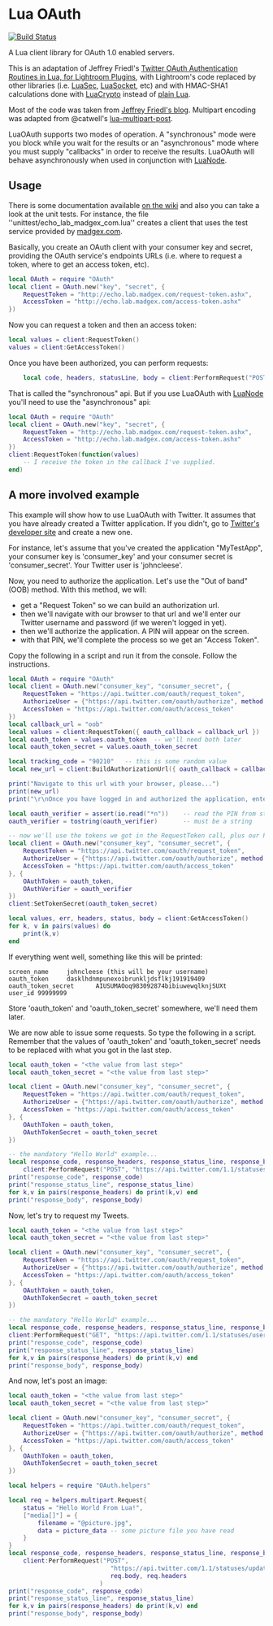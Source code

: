 # Lua OAuth #

[![Build Status](https://travis-ci.org/ignacio/LuaOAuth.png?branch=master)](https://travis-ci.org/ignacio/LuaOAuth)

A Lua client library for OAuth 1.0 enabled servers.

This is an adaptation of Jeffrey Friedl's [Twitter OAuth Authentication Routines in Lua, for Lightroom Plugins][1], 
with Lightroom's code replaced by other libraries (i.e. [LuaSec][2], [LuaSocket][3], etc) and with HMAC-SHA1 calculations 
done with [LuaCrypto][4] instead of [plain Lua][6].

Most of the code was taken from [Jeffrey Friedl's blog][1]. Multipart encoding was adapted from @catwell's [lua-multipart-post][9].

LuaOAuth supports two modes of operation. A "synchronous" mode were you block while you wait for the results or an 
"asynchronous" mode where you must supply "callbacks" in order to receive the results. LuaOAuth will behave asynchronously 
when used in conjunction with [LuaNode][8].

## Usage #

There is some documentation available [on the wiki](https://github.com/ignacio/LuaOAuth/wiki/API-Documentation) and also 
you can take a look at the unit tests. For instance, the file ''unittest/echo_lab_madgex_com.lua'' creates a client that 
uses the test service provided by [madgex.com][5].

Basically, you create an OAuth client with your consumer key and secret, providing the OAuth service's endpoints URLs (i.e. 
where to request a token, where to get an access token, etc).

``` lua
local OAuth = require "OAuth"
local client = OAuth.new("key", "secret", {
	RequestToken = "http://echo.lab.madgex.com/request-token.ashx", 
	AccessToken = "http://echo.lab.madgex.com/access-token.ashx"
})
```

Now you can request a token and then an access token:

``` lua
local values = client:RequestToken()
values = client:GetAccessToken()
```

Once you have been authorized, you can perform requests:

``` lua
    local code, headers, statusLine, body = client:PerformRequest("POST", "http://echo.lab.madgex.com/echo.ashx", {status = "Hello World From Lua (again)!" .. os.time()})
```

That is called the "synchronous" api. But if you use LuaOAuth with [LuaNode][8] you'll need to use the "asynchronous" api:

``` lua
local OAuth = require "OAuth"
local client = OAuth.new("key", "secret", {
	RequestToken = "http://echo.lab.madgex.com/request-token.ashx", 
	AccessToken = "http://echo.lab.madgex.com/access-token.ashx"
})
client:RequestToken(function(values)
	-- I receive the token in the callback I've supplied.
end)
```

## A more involved example #
This example will show how to use LuaOAuth with Twitter. It assumes that you have already created a Twitter application. 
If you didn't, go to [Twitter's developer site][7] and create a new one.

For instance, let's assume that you've created the application "MyTestApp", your consumer key is 'consumer_key' and your 
consumer secret is 'consumer_secret'. Your Twitter user is 'johncleese'.

Now, you need to authorize the application. Let's use the "Out of band" (OOB) method. With this method, we will:

- get a "Request Token" so we can build an authorization url. 
- then we'll navigate with our browser to that url and we'll enter our Twitter username and password (if we weren't logged in yet).
- then we'll authorize the application. A PIN will appear on the screen.
- with that PIN, we'll complete the process so we get an "Access Token".

Copy the following in a script and run it from the console. Follow the instructions.

``` lua
local OAuth = require "OAuth"
local client = OAuth.new("consumer_key", "consumer_secret", {
	RequestToken = "https://api.twitter.com/oauth/request_token", 
	AuthorizeUser = {"https://api.twitter.com/oauth/authorize", method = "GET"},
	AccessToken = "https://api.twitter.com/oauth/access_token"
}) 
local callback_url = "oob"
local values = client:RequestToken({ oauth_callback = callback_url })
local oauth_token = values.oauth_token	-- we'll need both later
local oauth_token_secret = values.oauth_token_secret

local tracking_code = "90210"	-- this is some random value
local new_url = client:BuildAuthorizationUrl({ oauth_callback = callback_url, state = tracking_code })

print("Navigate to this url with your browser, please...")
print(new_url)
print("\r\nOnce you have logged in and authorized the application, enter the PIN")

local oauth_verifier = assert(io.read("*n"))	-- read the PIN from stdin
oauth_verifier = tostring(oauth_verifier)		-- must be a string

-- now we'll use the tokens we got in the RequestToken call, plus our PIN
local client = OAuth.new("consumer_key", "consumer_secret", {
	RequestToken = "https://api.twitter.com/oauth/request_token", 
	AuthorizeUser = {"https://api.twitter.com/oauth/authorize", method = "GET"},
	AccessToken = "https://api.twitter.com/oauth/access_token"
}, {
	OAuthToken = oauth_token,
	OAuthVerifier = oauth_verifier
})
client:SetTokenSecret(oauth_token_secret)

local values, err, headers, status, body = client:GetAccessToken()
for k, v in pairs(values) do
	print(k,v)
end
```

If everything went well, something like this will be printed:

    screen_name     johncleese (this will be your username)
    oauth_token     dasklhdnmpunexoibrunkljdsflkj191919409
    oauth_token_secret      AIUSUMAOoq983092874bibiuwewqlknjSUXt
    user_id 99999999

Store 'oauth_token' and 'oauth_token_secret' somewhere, we'll need them later.

We are now able to issue some requests. So type the following in a script. Remember that the values of 'oauth_token' and 
'oauth_token_secret' needs to be replaced with what you got in the last step.

``` lua
local oauth_token = "<the value from last step>"
local oauth_token_secret = "<the value from last step>"

local client = OAuth.new("consumer_key", "consumer_secret", {
	RequestToken = "https://api.twitter.com/oauth/request_token", 
	AuthorizeUser = {"https://api.twitter.com/oauth/authorize", method = "GET"},
	AccessToken = "https://api.twitter.com/oauth/access_token"
}, {
	OAuthToken = oauth_token,
	OAuthTokenSecret = oauth_token_secret
})

-- the mandatory "Hello World" example...
local response_code, response_headers, response_status_line, response_body = 
	client:PerformRequest("POST", "https://api.twitter.com/1.1/statuses/update.json", {status = "Hello World From Lua!" .. os.time()})
print("response_code", response_code)
print("response_status_line", response_status_line)
for k,v in pairs(response_headers) do print(k,v) end
print("response_body", response_body)
```

Now, let's try to request my Tweets.

``` lua
local oauth_token = "<the value from last step>"
local oauth_token_secret = "<the value from last step>"

local client = OAuth.new("consumer_key", "consumer_secret", {
	RequestToken = "https://api.twitter.com/oauth/request_token", 
	AuthorizeUser = {"https://api.twitter.com/oauth/authorize", method = "GET"},
	AccessToken = "https://api.twitter.com/oauth/access_token"
}, {
	OAuthToken = oauth_token,
	OAuthTokenSecret = oauth_token_secret
})

-- the mandatory "Hello World" example...
local response_code, response_headers, response_status_line, response_body = 
client:PerformRequest("GET", "https://api.twitter.com/1.1/statuses/user_timeline.json", {screen_name = "iburgueno"})
print("response_code", response_code)
print("response_status_line", response_status_line)
for k,v in pairs(response_headers) do print(k,v) end
print("response_body", response_body)
```

And now, let's post an image:

``` lua
local oauth_token = "<the value from last step>"
local oauth_token_secret = "<the value from last step>"

local client = OAuth.new("consumer_key", "consumer_secret", {
	RequestToken = "https://api.twitter.com/oauth/request_token", 
	AuthorizeUser = {"https://api.twitter.com/oauth/authorize", method = "GET"},
	AccessToken = "https://api.twitter.com/oauth/access_token"
}, {
	OAuthToken = oauth_token,
	OAuthTokenSecret = oauth_token_secret
})

local helpers = require "OAuth.helpers"

local req = helpers.multipart.Request{
	status = "Hello World From Lua!",
	["media[]"] = {
		filename = "@picture.jpg",
		data = picture_data -- some picture file you have read
	}
}
local response_code, response_headers, response_status_line, response_body = 
	client:PerformRequest("POST", 
							"https://api.twitter.com/1.1/statuses/update_with_media.json", 
							req.body, req.headers
						 )
print("response_code", response_code)
print("response_status_line", response_status_line)
for k,v in pairs(response_headers) do print(k,v) end
print("response_body", response_body)
```


[1]: http://regex.info/blog/lua/twitter
[2]: http://www.inf.puc-rio.br/~brunoos/luasec/
[3]: http://w3.impa.br/~diego/software/luasocket/
[4]: http://luacrypto.luaforge.net/
[5]: http://echo.lab.madgex.com/
[6]: http://regex.info/blog/lua/sha1
[7]: http://dev.twitter.com/apps
[8]: https://github.com/ignacio/luanode
[9]: https://github.com/catwell/lua-multipart-post
